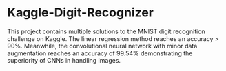 # Kaggle-Digit-Recognizer
This project contains multiple solutions to the MNIST digit recognition challenge on Kaggle. The linear regression method reaches an accuracy > 90%. Meanwhile, the convolutional neural network with minor data augmentation reaches an accuracy of 99.54% demonstrating the superiority of CNNs in handling images.
